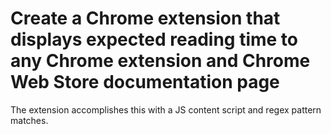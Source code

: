 # Create a Chrome extension that displays expected reading time to any Chrome extension and Chrome Web Store documentation page
The extension accomplishes this with a JS content script and regex pattern matches.
